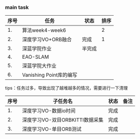 <!--
 * @Author: Liu Weilong
 * @Date: 2021-03-14 13:56:47
 * @LastEditors: Liu Weilong 
 * @LastEditTime: 2021-03-19 18:13:01
 * @Description: 
-->
### main task

序号|任务|状态|排序
---|---|---|---
1.  |算法week4-week6||2
2.  |深度学习VO+ORB融合|完成|1
3.  |深蓝学院作业|半完成|
4.  |EAO-SLAM|
5.  |深蓝学院大作业|
6.  |Vanishing Point库的编写|

tips：任务过多，导致出现了越堆越多的情况，需要进行一下清理

序号|子任务名|状态|备注
----|----|----|--
1. |深度学习VO-数据io时间|完成|
2. |深度学习VO-双目ORBKITTI数据采集|完成|
3. |深度学习VO-单目ORB测试|完成|